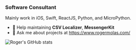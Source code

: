 ### Software Consultant
Mainly work in iOS, Swift, ReactJS, Python, and MicroPython.
- 🔭 Help maintaining **CSV Localizer**, **MessengerKit**
- 💬 Ask me about projects at https://www.rogermolas.com/

![Roger's GitHub stats](https://github-readme-stats.vercel.app/api?username=rogermolas&count_private=true)
